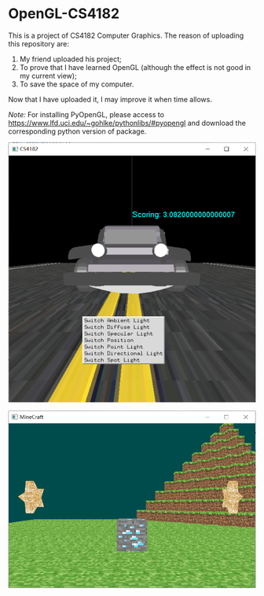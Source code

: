 # OpenGL-CS4182

This is a project of CS4182 Computer Graphics. The reason of uploading this repository are:

1. My friend uploaded his project;
2. To prove that I have learned OpenGL (although the effect is not good in my current view);
3. To save the space of my computer.

Now that I have uploaded it, I may improve it when time allows.

*Note:* For installing PyOpenGL, please access to https://www.lfd.uci.edu/~gohlke/pythonlibs/#pyopengl and download the corresponding python version of package.

![](./docs/assignment.png)

![](./docs/advanced.png)

